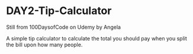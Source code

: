 # DAY2-Tip-Calculator

Still from 100DaysofCode on Udemy by Angela

A simple tip calculator to calculate the total you should pay when you split the bill upon how many people.
